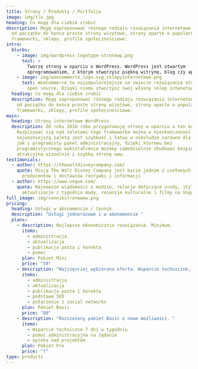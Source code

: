 ```yaml
---
title: Strony / Produkty / Portfolio
image: img/tlo.jpg
heading: Co mogę dla ciebie zrobić
description: Mogę zaproponować różnego rodzaju rozwiązania internetowe. Buduję
  od początku do końca proste strony wizytowe, strony oparte o popularne
  frameworki, sklepy, profile społecznościowe.
intro:
  blurbs:
    - image: img/wordpress-logotype-stronawp.png
      text: >
        Tworzę strony w oparciu o WordPress. WordPress jest otwartym
        oprogramowaniem, z którym stworzysz piękną witrynę, blog czy aplikację.
    - image: img/woocommerce_logo.svg_sklepyinternetowe.png
      text: WooCommerce to najpopularniejsze na świecie rozwiązanie eCommerce typu
        open source. Dzięki niemu stworzysz swój własny sklep intenetowy.
  heading: Co mogę dla ciebie zrobić
  description: Mogę zaproponować różnego rodzaju rozwiązania internetowe. Buduję
    od początku do końca proste strony wizytowe, strony oparte o popularne
    frameworki, sklepy, profile społecznościowe.
main:
  heading: Strony internetowe WordPress
  description: Od roku 2010 roku przygotowuję strony w oparciu o ten kod.
    Rozpisywać się nad zaletami tego frameworka można w nieskończoność. Dla mnie
    najważniejszą zaletą jest szybkość i łatwy w osbsłudze zarówno dla klienta
    jak i programisty panel administracyjny, dzięki któremu bez
    programistycznego wykształcenia możemy samodzielnie zbudować bezpieczną,
    atrakcyjną wizualnie i szybką stronę www.
testimonials:
  - author: https://thewaltdisneycompany.com/
    quote: Misją The Walt Disney Company jest bycie jednym z czołowych światowych
      producentów i dostawców rozrywki i informacji
  - author: https://www.vogue.com/
    quote: Najnowsze wiadomości o modzie, relacje dotyczące urody, styl gwiazd,
      aktualizacje z tygodnia mody, recenzje kulturalne i filmy na Vogue com
full_image: img/cennikstronwwww.png
pricing:
  heading: Usługi w abonamencie / Cennik
  description: "Usługi jednorazowe i w abonamencie "
  plans:
    - description: Najlepsze ekonomicznie rozwiązanie. Minimum.
      items:
        - administracja
        - aktualizacja
        - publikacja posta i korekta
        - pomoc
      plan: Pakiet Mini
      price: "50"
    - description: "Najczęsciej wybierana oferta. Wsparcie techniczne, redakcja. "
      items:
        - administracja
        - aktualizacja
        - publikacja posta i korekta
        - podstawa SEO
        - połączenie z social networks
      plan: Pakiet Basic
      price: "80"
    - description: "Rozszeżony pakiet Basic o nowe możliwości. "
      items:
        - Wsparcie techniczne 7 dni w tygodniu
        - pomoc administracyjna na żądanie
        - opieka nad projektem
      plan: Pakiet Pro
      price: "?"
type: products
---
```

